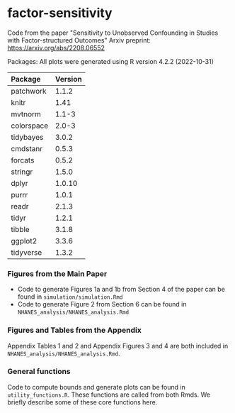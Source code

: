 # factor-sensitivity
Code from the paper "Sensitivity to Unobserved Confounding in Studies with Factor-structured Outcomes"
Arxiv preprint: https://arxiv.org/abs/2208.06552

Packages:
All plots were generated using R version 4.2.2 (2022-10-31)

| Package   |Version|
|:----------|:------|
|patchwork  |1.1.2  |
|knitr      |1.41   |
|mvtnorm    |1.1-3  |
|colorspace |2.0-3  |
|tidybayes  |3.0.2  |
|cmdstanr   |0.5.3  |
|forcats    |0.5.2  |
|stringr    |1.5.0  |
|dplyr      |1.0.10 |
|purrr      |1.0.1  |
|readr      |2.1.3  |
|tidyr      |1.2.1  |
|tibble     |3.1.8  |
|ggplot2    |3.3.6  |
|tidyverse  |1.3.2  |


### Figures from the Main Paper
- Code to generate Figures 1a and 1b from Section 4 of the paper can be found in `simulation/simulation.Rmd`
- Code to generate Figure 2 from Section 6 can be found in `NHANES_analysis/NHANES_analysis.Rmd`

### Figures and Tables from the Appendix

Appendix Tables 1 and 2 and Appendix Figures 3 and 4 are both included in `NHANES_analysis/NHANES_analysis.Rmd`.

### General functions
Code to compute bounds and generate plots can be found in `utility_functions.R`.  These functions are called from both Rmds.  We briefly describe some of these core functions here.
